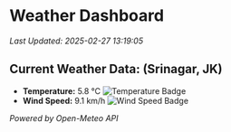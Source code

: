 
# Weather Dashboard

_Last Updated: 2025-02-27 13:19:05_

## Current Weather Data: (Srinagar, JK)
- **Temperature:** 5.8 °C ![Temperature Badge](https://img.shields.io/badge/Temperature-Low%20Temp-blue)
- **Wind Speed:** 9.1 km/h ![Wind Speed Badge](https://img.shields.io/badge/Wind%20Speed-Light%20Wind-blue)

*Powered by Open-Meteo API*
